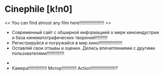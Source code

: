 # Сinephile [k!n0]
<< You can find almost any film here!!!!!!!!!!!!!!!!!!!! >>

- Современный сайт с обширной информацией о мире киноиндустрии и база кинематографических творений!!!!!!!!!!
- Регистрируйся и погружайся в мир кино!!!!!!!!!!!!!!!!!!!
- Оставляй свои отзывы и оценки. Делись впечатлениями с другими пользователями!!!!!!!!!!!!!!
*
* Камера!!!!!!!!!!!!!!! Мотор!!!!!!!!!!!! Action!!!!!!!!!!!!!!!!!!!!?

